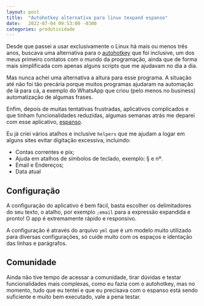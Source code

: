 ```yaml
---
layout: post
title:  "Autohotkey alternativa para linux texpand espanso"
date:   2022-07-04 09:53:00 -0300
categories: produtividade
---
```


Desde que passei a usar exclusivamente o Linux há mais ou menos três anos, buscava uma alternativa para o [autohotkey](https://www.autohotkey.com/) que foi inclusive, um dos meus primeiro contatos com o mundo da programação, ainda que de forma mais simplificada com apenas alguns scripts que me ajudavam no dia a dia.

Mas nunca achei uma alternativa a altura para esse programa. A situação até não foi tão precária porque muitos programas ajudaram na automação de lá para cá, a exemplo do WhatsApp que criou (pelo menos no business) automatização de algumas frases.

Enfim, depois de muitas tentativas frustradas, aplicativos complicados e que tinham funcionalidades reduzidas, algumas semanas atrás me deparei com esse aplicativo, [espanso](https://espanso.org/).

Eu já criei vários atalhos e inclusive `helpers` que me ajudam a logar em alguns sites evitar digitação excessiva, incluindo:

- Contas correntes e pix;
- Ajuda em atalhos de símbolos de teclado, exemplo: § e nº.
- Email e Endereços;
- Data atual

## Configuração

A configuração do aplicativo é bem fácil, basta escolher os delimitadores do seu texto, o atalho, por exemplo `;email` para a expressão expandida e pronto! O app é extremamente rápido e responsivo.

A configuração é através do arquivo `yml` que é um modelo muito utilizado para diversas configurações, só cuide muito com os espaços e identação das linhas e parágrafos.

## Comunidade

Ainda não tive tempo de acessar a comunidade, tirar dúvidas e testar funcionalidades mais complexas, como eu fazia com o autohotkey, mas no momento, tudo que eu tentei e que eu precisava com o espanso está sendo suficiente e muito bem executado, vale a pena testar.

